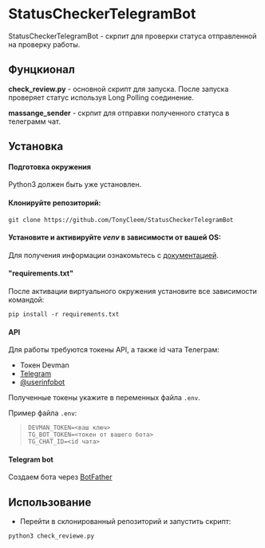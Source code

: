 # StatusCheckerTelegramBot

StatusCheckerTelegramBot - скрпит для проверки статуса отправленной на проверку работы.


## Фунцкионал
**check_review.py** - основной скрипт для запуска. После запуска проверяет статус используя Long Polling соединение.

**massange_sender** - скрпит для отправки полученного статуса в телеграмм чат.

## Установка

#### Подготовка окружения

Python3 должен быть уже установлен.

#### Клонируйте репозиторий:
```commandline
git clone https://github.com/TonyCleem/StatusCheckerTelegramBot
```
#### Установите и активируйте _*venv*_ в зависимости от вашей OS:
Для получения информации ознакомьтесь с [документацией](https://docs.python.org/3/tutorial/venv.html).

#### **"requirements.txt"**

После активации виртуального окружения установите все зависимости командой:
```
pip install -r requirements.txt
```

#### API

Для работы требуются токены API, а также id чата Телеграм:
- Токен Devman
- [Telegram](https://smmplanner.com/blog/otlozhennyj-posting-v-telegram/#02:~:text=%D0%B8%D0%BD%D1%81%D1%82%D1%80%D1%83%D0%BC%D0%B5%D0%BD%D1%82%D1%8B%2C%20%D0%BF%D1%80%D0%BE%D0%B4%D0%B0%D0%B6%D0%B8%C2%BB.-,%D0%A1%D0%BE%D0%B7%D0%B4%D0%B0%D0%B5%D0%BC%20%D0%B1%D0%BE%D1%82%D0%B0,-%D0%A1%D0%BB%D0%B5%D0%B4%D1%83%D1%8E%D1%89%D0%B8%D0%B9%20%D1%88%D0%B0%D0%B3%20%E2%80%94%20%D1%81%D0%BE%D0%B7%D0%B4%D0%B0%D0%BD%D0%B8%D0%B5)
- [@userinfobot](https://telegram.me/userinfobot)

Полученные токены укажите в переменных файла `.env`.

Пример файла `.env`:
>```
>DEVMAN_TOKEN=<ваш ключ>
>TG_BOT_TOKEN=<токен от вашего бота>
>TG_CHAT_ID=<id чата>
>```

#### Telegram bot

Создаем бота через [BotFather](https://way23.ru/%D1%80%D0%B5%D0%B3%D0%B8%D1%81%D1%82%D1%80%D0%B0%D1%86%D0%B8%D1%8F-%D0%B1%D0%BE%D1%82%D0%B0-%D0%B2-telegram.html)


## Использование ##

- Перейти в склонированный репозиторий и запустить скрипт:
```commandline
python3 check_reviewe.py
```